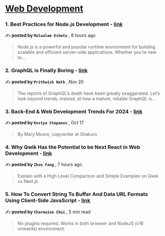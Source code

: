 
<h1><a href=https://medium.com/tag/web-development/recommended target="_blank" rel="noopener noreferrer">Web Development</a></h1>
<h3>1. Best Practices for Node.js Development - <a href=https://medium.com/@muletech/best-practices-for-node-js-development-039a9a9fcd76?source=tag_recommended_feed---------0-84----------web_development----------3aba647e_9e91_488b_92b3_d57b2c202415------- target="_blank" rel="noopener noreferrer">link</a></h3>

✍️ **posted by `Mulualem Eshetu`** <date> , 8 hours ago</date>

<blockquote>Node.js is a powerful and popular runtime environment for building scalable and efficient server-side applications. Whether you’re new to…</blockquote>

<h3>2. GraphQL is Finally Boring - <a href=https://medium.com/javascript-in-plain-english/graphql-is-finally-boring-681d3328b31c?source=tag_recommended_feed---------1-107----------web_development----------3aba647e_9e91_488b_92b3_d57b2c202415------- target="_blank" rel="noopener noreferrer">link</a></h3>

✍️ **posted by `Prithwish Nath`** <date> , Nov 20</date>

<blockquote>The reports of GraphQL’s death have been greatly exaggerated. Let’s look beyond trends, instead, at how a mature, reliable GraphQL is…</blockquote>

<h3>3. Back-End & Web Development Trends For 2024 - <a href=https://medium.com/ux-planet/back-end-web-development-trends-for-2024-04cc14bb43cb?source=tag_recommended_feed---------2-85----------web_development----------3aba647e_9e91_488b_92b3_d57b2c202415------- target="_blank" rel="noopener noreferrer">link</a></h3>

✍️ **posted by `Kostya Stepanov`** <date> , Oct 17</date>

<blockquote>By Mary Moore, copywriter at Shakuro</blockquote>

<h3>4. Why Qwik Has the Potential to be Next React in Web Development - <a href=https://medium.com/@linkfang/why-qwik-has-the-potential-to-be-next-react-in-web-development-7eb71a949209?source=tag_recommended_feed---------3-84----------web_development----------3aba647e_9e91_488b_92b3_d57b2c202415------- target="_blank" rel="noopener noreferrer">link</a></h3>

✍️ **posted by `Zhou Fang`** <date> , 7 hours ago</date>

<blockquote>Explain with a High Level Comparison and Simple Examples on Qwik vs Next.js</blockquote>

<h3>5. How To Convert String To Buffer And Data URL Formats Using Client-Side JavaScript - <a href=https://medium.com/javascript-in-plain-english/how-to-convert-string-to-buffer-and-data-url-formats-using-client-side-javascript-9514a8c446d2?source=tag_recommended_feed---------4-107----------web_development----------3aba647e_9e91_488b_92b3_d57b2c202415------- target="_blank" rel="noopener noreferrer">link</a></h3>

✍️ **posted by `Charmaine Chui`** <date> , 5 min read</date>

<blockquote>No plugins required. Works in both browser and NodeJS (v16 onwards) environment.</blockquote>

